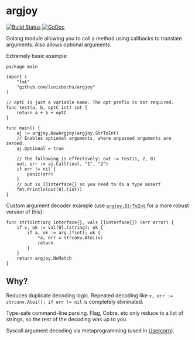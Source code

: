 # argjoy

[![Build Status](https://travis-ci.org/lunixbochs/argjoy.svg?branch=master)](https://travis-ci.org/lunixbochs/argjoy)
[![GoDoc](https://godoc.org/github.com/lunixbochs/argjoy?status.svg)](http://godoc.org/github.com/lunixbochs/argjoy)

Golang module allowing you to call a method using callbacks to translate arguments. Also allows optional arguments.

Extremely basic example:

    package main

    import (
        "fmt"
        "github.com/lunixbochs/argjoy"
    )

    // optC is just a variable name. The opt prefix is not required.
    func test(a, b, optC int) int {
        return a + b + optC
    }

    func main() {
        aj := argjoy.NewArgjoy(argjoy.StrToInt)
        // Enables optional arguments, where unpassed arguments are zeroed.
        aj.Optional = true

        // The following is effectively: out := test(1, 2, 0)
        out, err := aj.Call(test, "1", "2")
        if err != nil {
            panic(err)
        }
        // out is []interface{} so you need to do a type assert
        fmt.Println(out[0].(int))
    }

Custom argument decoder example (use [`argjoy.StrToInt`](https://github.com/lunixbochs/argjoy/blob/master/codecs.go#L9) for a more robust version of this):

    func strToInt(arg interface{}, vals []interface{}) (err error) {
        if v, ok := val[0].(string); ok {
            if a, ok := arg.(*int); ok {
                *a, err = strconv.Atoi(v)
                return
            }
        }
        return argjoy.NoMatch
    }

## Why?

Reduces duplicate decoding logic. Repeated decoding like `v, err := strconv.Atoi(); if err != nil` is completely eliminated.

Type-safe command-line parsing. Flag, Cobra, etc only reduce to a list of strings, so the rest of the decoding was up to you.

Syscall argument decoding via metaprogramming (used in [Usercorn](https://github.com/lunixbochs/usercorn)).
